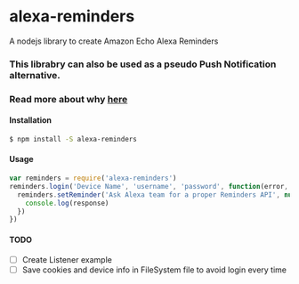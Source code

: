 # alexa-reminders
A nodejs library to create Amazon Echo Alexa Reminders

### This librabry can also be used as a pseudo Push Notification alternative.
### Read more about why [here](http://theappslab.com/2017/12/08/alexa-push-notifications-via-reminders/)

#### Installation
```sh
$ npm install -S alexa-reminders
```

#### Usage
```javascript
var reminders = require('alexa-reminders')
reminders.login('Device Name', 'username', 'password', function(error, response, config){
  reminders.setReminder('Ask Alexa team for a proper Reminders API', null, config, function(error, response){
    console.log(response)
  })
})
```
#### TODO
- [ ] Create Listener example
- [ ] Save cookies and device info in FileSystem file to avoid login every time
